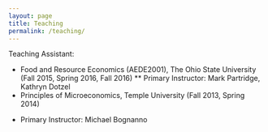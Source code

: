 ```yaml
---
layout: page
title: Teaching
permalink: /teaching/
---
```

Teaching Assistant:
* Food and Resource Economics (AEDE2001), The Ohio State University (Fall 2015, Spring 2016, Fall 2016)
** Primary Instructor: Mark Partridge, Kathryn Dotzel
* Principles of Microeconomics, Temple University (Fall 2013, Spring 2014)
- Primary Instructor: Michael Bognanno
